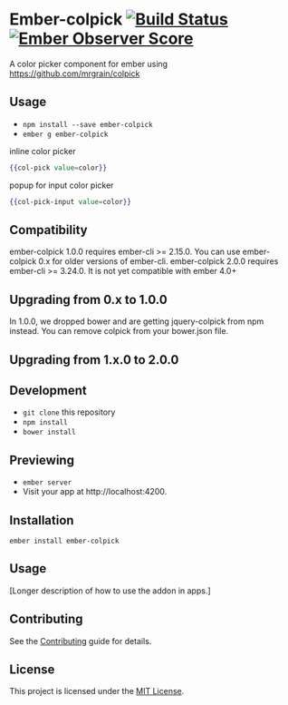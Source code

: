 # Ember-colpick [![Build Status](https://travis-ci.org/yapplabs/ember-colpick.svg)](https://travis-ci.org/yapplabs/ember-colpick) [![Ember Observer Score](http://emberobserver.com/badges/ember-colpick.svg)](http://emberobserver.com/addons/ember-colpick)

A color picker component for ember using https://github.com/mrgrain/colpick

## Usage

* `npm install --save ember-colpick`
* `ember g ember-colpick`

inline color picker
```hbs
{{col-pick value=color}}
```

popup for input color picker
```hbs
{{col-pick-input value=color}}
```
## Compatibility

ember-colpick 1.0.0 requires ember-cli >= 2.15.0. You can use ember-colpick 0.x for older versions of ember-cli.
ember-colpick 2.0.0 requires ember-cli >= 3.24.0. It is not yet compatible with ember 4.0+

## Upgrading from 0.x to 1.0.0

In 1.0.0, we dropped bower and are getting jquery-colpick from npm instead. You can remove colpick from your bower.json file.

## Upgrading from 1.x.0 to 2.0.0

## Development

* `git clone` this repository
* `npm install`
* `bower install`

## Previewing

* `ember server`
* Visit your app at http://localhost:4200.

Installation
------------------------------------------------------------------------------

```
ember install ember-colpick
```


Usage
------------------------------------------------------------------------------

[Longer description of how to use the addon in apps.]


Contributing
------------------------------------------------------------------------------

See the [Contributing](CONTRIBUTING.md) guide for details.


License
------------------------------------------------------------------------------

This project is licensed under the [MIT License](LICENSE.md).
